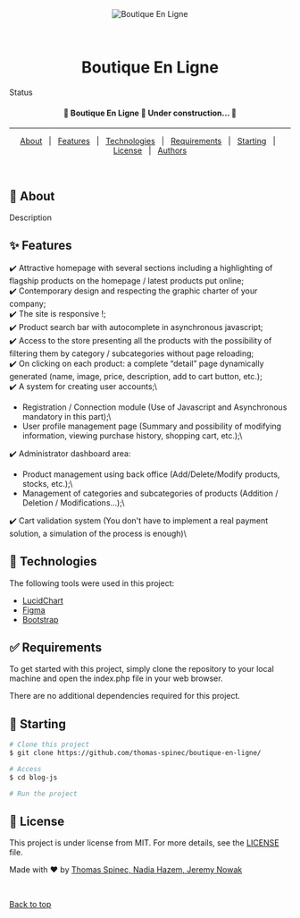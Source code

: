 <div align="center" id="top"> 
  <img src="./.github/app.gif" alt="Boutique En Ligne" />

  &#xa0;

  <!-- <a href="https://boutiqueenligne.netlify.app">Demo</a> -->
</div>

<h1 align="center">Boutique En Ligne</h1>

Status

<h4 align="center"> 
	🚧  Boutique En Ligne 🚀 Under construction...  🚧
</h4> 

<hr>

<p align="center">
  <a href="#dart-about">About</a> &#xa0; | &#xa0; 
  <a href="#sparkles-features">Features</a> &#xa0; | &#xa0;
  <a href="#rocket-technologies">Technologies</a> &#xa0; | &#xa0;
  <a href="#white_check_mark-requirements">Requirements</a> &#xa0; | &#xa0;
  <a href="#checkered_flag-starting">Starting</a> &#xa0; | &#xa0;
  <a href="#memo-license">License</a> &#xa0; | &#xa0;
  <a href="https://github.com/thomas-spinec" target="_blank">Authors</a>
</p>

<br>

## :dart: About ##

Description

## :sparkles: Features ##

:heavy_check_mark: Attractive homepage with several sections including a highlighting of flagship products on the homepage / latest products put online;\
:heavy_check_mark: Contemporary design and respecting the graphic charter of your company;\
:heavy_check_mark: The site is responsive !;\
:heavy_check_mark: Product search bar with autocomplete in asynchronous javascript;\
:heavy_check_mark: Access to the store presenting all the products with the possibility of filtering them by category / subcategories without page reloading;\
:heavy_check_mark: On clicking on each product: a complete “detail” page dynamically generated (name, image, price, description, add to cart button, etc.);\
:heavy_check_mark: A system for creating user accounts;\
  - Registration / Connection module (Use of Javascript and Asynchronous mandatory in this part);\
  - User profile management page (Summary and possibility of modifying information, viewing purchase history, shopping cart, etc.);\

:heavy_check_mark: Administrator dashboard area:
  - Product management using back office (Add/Delete/Modify products, stocks, etc.);\
  - Management of categories and subcategories of products (Addition / Deletion / Modifications...);\

:heavy_check_mark: Cart validation system (You don't have to implement a real payment solution, a simulation of the process is enough)\

## :rocket: Technologies ##

The following tools were used in this project:

- [LucidChart](https://www.lucidchart.com/)
- [Figma](https://www.figma.com/fr/)
- [Bootstrap](https://getbootstrap.com/)

## :white_check_mark: Requirements ##

To get started with this project, simply clone the repository to your local machine and open the index.php file in your web browser.

There are no additional dependencies required for this project.

## :checkered_flag: Starting ##

```bash
# Clone this project
$ git clone https://github.com/thomas-spinec/boutique-en-ligne/

# Access
$ cd blog-js

# Run the project

```

## :memo: License ##

This project is under license from MIT. For more details, see the [LICENSE](LICENSE.md) file.


Made with :heart: by <a href="https://github.com/thomas-spinec" target="_blank">Thomas Spinec, </a>
<a href="https://github.com/nadia-hazem" target="_blank">Nadia Hazem, </a> 
<a href="https://github.com/jeremy-nowak" target="_blank">Jeremy Nowak</a>

&#xa0;

<a href="#top">Back to top</a>
